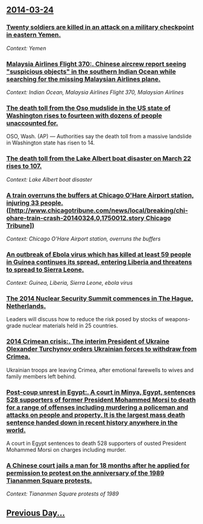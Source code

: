 ## [2014-03-24](/news/2014/03/24/index.md)

### [Twenty soldiers are killed in an attack on a military checkpoint in eastern Yemen. ](/news/2014/03/24/twenty-soldiers-are-killed-in-an-attack-on-a-military-checkpoint-in-eastern-yemen.md)
_Context: Yemen_

### [Malaysia Airlines Flight 370:. Chinese aircrew report seeing "suspicious objects" in the southern Indian Ocean while searching for the missing Malaysian Airlines plane. ](/news/2014/03/24/malaysia-airlines-flight-370-chinese-aircrew-report-seeing-suspicious-objects-in-the-southern-indian-ocean-while-searching-for-the-missi.md)
_Context: Indian Ocean, Malaysia Airlines Flight 370, Malaysian Airlines_

### [The death toll from the Oso mudslide in the US state of Washington rises to fourteen with dozens of people unaccounted for. ](/news/2014/03/24/the-death-toll-from-the-oso-mudslide-in-the-us-state-of-washington-rises-to-fourteen-with-dozens-of-people-unaccounted-for.md)
OSO, Wash. (AP) — Authorities say the death toll from a massive landslide in Washington state has risen to 14.

### [The death toll from the Lake Albert boat disaster on March 22 rises to 107. ](/news/2014/03/24/the-death-toll-from-the-lake-albert-boat-disaster-on-march-22-rises-to-107.md)
_Context: Lake Albert boat disaster_

### [A train overruns the buffers at Chicago O'Hare Airport station, injuring 33 people.([http://www.chicagotribune.com/news/local/breaking/chi-ohare-train-crash-20140324,0,1750012.story Chicago Tribune])](/news/2014/03/24/a-train-overruns-the-buffers-at-chicago-o-hare-airport-station-injuring-33-people-http-www-chicagotribune-com-news-local-breaking-chi-o.md)
_Context: Chicago O'Hare Airport station, overruns the buffers_

### [An outbreak of Ebola virus which has killed at least 59 people in Guinea continues its spread, entering Liberia and threatens to spread to Sierra Leone. ](/news/2014/03/24/an-outbreak-of-ebola-virus-which-has-killed-at-least-59-people-in-guinea-continues-its-spread-entering-liberia-and-threatens-to-spread-to-s.md)
_Context: Guinea, Liberia, Sierra Leone, ebola virus_

### [The 2014 Nuclear Security Summit commences in The Hague, Netherlands. ](/news/2014/03/24/the-2014-nuclear-security-summit-commences-in-the-hague-netherlands.md)
Leaders will discuss how to reduce the risk posed by stocks of weapons-grade nuclear materials held in 25 countries.

### [2014 Crimean crisis:. The interim President of Ukraine Olexander Turchynov orders Ukrainian forces to withdraw from Crimea. ](/news/2014/03/24/2014-crimean-crisis-the-interim-president-of-ukraine-olexander-turchynov-orders-ukrainian-forces-to-withdraw-from-crimea.md)
Ukrainian troops are leaving Crimea, after emotional farewells to wives and family members left behind.

### [Post-coup unrest in Egypt:. A court in Minya, Egypt, sentences 528 supporters of former President Mohammed Morsi to death for a range of offenses including murdering a policeman and attacks on people and property. It is the largest mass death sentence handed down in recent history anywhere in the world. ](/news/2014/03/24/post-coup-unrest-in-egypt-a-court-in-minya-egypt-sentences-528-supporters-of-former-president-mohammed-morsi-to-death-for-a-range-of-off.md)
A court in Egypt sentences to death 528 supporters of ousted President Mohammed Morsi on charges including murder.

### [A Chinese court jails a man for 18 months after he applied for permission to protest on the anniversary of the 1989 Tiananmen Square protests. ](/news/2014/03/24/a-chinese-court-jails-a-man-for-18-months-after-he-applied-for-permission-to-protest-on-the-anniversary-of-the-1989-tiananmen-square-protest.md)
_Context: Tiananmen Square protests of 1989_

## [Previous Day...](/news/2014/03/23/index.md)

